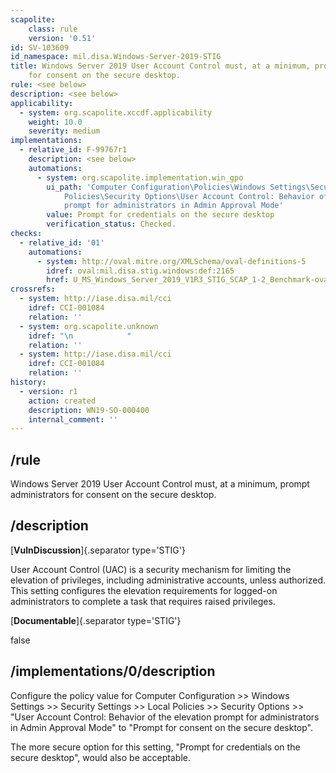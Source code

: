 ```yaml
---
scapolite:
    class: rule
    version: '0.51'
id: SV-103609
id_namespace: mil.disa.Windows-Server-2019-STIG
title: Windows Server 2019 User Account Control must, at a minimum, prompt administrators
    for consent on the secure desktop.
rule: <see below>
description: <see below>
applicability:
  - system: org.scapolite.xccdf.applicability
    weight: 10.0
    severity: medium
implementations:
  - relative_id: F-99767r1
    description: <see below>
    automations:
      - system: org.scapolite.implementation.win_gpo
        ui_path: 'Computer Configuration\Policies\Windows Settings\Security Settings\Local
            Policies\Security Options\User Account Control: Behavior of the elevation
            prompt for administrators in Admin Approval Mode'
        value: Prompt for credentials on the secure desktop
        verification_status: Checked.
checks:
  - relative_id: '01'
    automations:
      - system: http://oval.mitre.org/XMLSchema/oval-definitions-5
        idref: oval:mil.disa.stig.windows:def:2165
        href: U_MS_Windows_Server_2019_V1R3_STIG_SCAP_1-2_Benchmark-oval.xml
crossrefs:
  - system: http://iase.disa.mil/cci
    idref: CCI-001084
    relation: ''
  - system: org.scapolite.unknown
    idref: "\n            "
    relation: ''
  - system: http://iase.disa.mil/cci
    idref: CCI-001084
    relation: ''
history:
  - version: r1
    action: created
    description: WN19-SO-000400
    internal_comment: ''
---
```



## /rule

Windows Server 2019 User Account Control must, at a minimum, prompt administrators for consent on the secure desktop.

## /description

[**VulnDiscussion**]{.separator type='STIG'}

User Account Control (UAC) is a security mechanism for limiting the elevation of privileges, including administrative accounts, unless authorized. This setting configures the elevation requirements for logged-on administrators to complete a task that requires raised privileges.

[**Documentable**]{.separator type='STIG'}

false

## /implementations/0/description

Configure the policy value for Computer Configuration >> Windows Settings >> Security Settings >> Local Policies >> Security Options >> "User Account Control: Behavior of the elevation prompt for administrators in Admin Approval Mode" to "Prompt for consent on the secure desktop".

The more secure option for this setting, "Prompt for credentials on the secure desktop", would also be acceptable.
